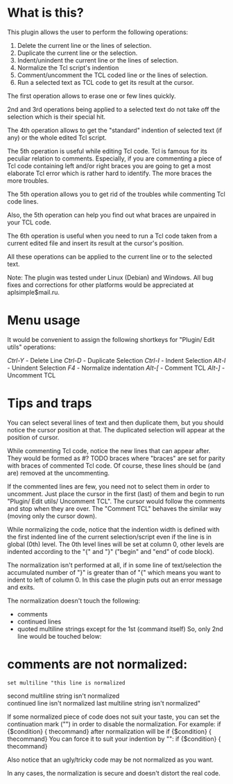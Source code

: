 
# What is this?


This plugin allows the user to perform the following operations:

  1) Delete the current line or the lines of selection.
  2) Duplicate the current line or the selection.
  3) Indent/unindent the current line or the lines of selection.
  4) Normalize the Tcl script's indention
  5) Comment/uncomment the TCL coded line or the lines of selection.
  6) Run a selected text as TCL code to get its result at the cursor.

The first operation allows to erase one or few lines quickly.

2nd and 3rd operations being applied to a selected text do not take off the selection which is their special hit.

The 4th operation allows to get the "standard" indention of selected text (if any) or the whole edited Tcl script.

The 5th operation is useful while editing Tcl code. Tcl is famous for its peculiar relation to comments. Especially, if you are commenting a piece of Tcl code containing left and/or right braces you are going to get a most elaborate Tcl error which is rather hard to identify. The more braces the more troubles.

The 5th operation allows you to get rid of the troubles while commenting Tcl code lines.

Also, the 5th operation can help you find out what braces are unpaired in your TCL code.

The 6th operation is useful when you need to run a Tcl code taken from a current edited file and insert its result at the cursor's position.

All these operations can be applied to the current line or to the selected text.

Note:
The plugin was tested under Linux (Debian) and Windows. All bug fixes and corrections for other platforms would be appreciated at aplsimple$mail.ru.


# Menu usage


It would be convenient to assign the following shortkeys for "Plugin/ Edit utils" operations:

  *Ctrl-Y* - Delete Line
  *Ctrl-D* - Duplicate Selection
  *Ctrl-I* - Indent Selection
  *Alt-I*  - Unindent Selection
  *F4*     - Normalize indentation
  *Alt-[*  - Comment TCL
  *Alt-]*  - Uncomment TCL


# Tips and traps


You can select several lines of text and then duplicate them, but you should notice the cursor position at that. The duplicated selection will appear at the position of cursor.

While commenting Tcl code, notice the new lines that can appear after. They would be formed as
  #? TODO braces
  where "braces" are set for parity with braces of commented Tcl code.
Of course, these lines should be (and are) removed at the uncommenting.

If the commented lines are few, you need not to select them in order to uncomment. Just place the cursor in the first (last) of them and begin to run "Plugin/ Edit utils/ Uncomment TCL". The cursor would follow the comments and stop when they are over. The "Comment TCL" behaves the similar way (moving only the cursor down).

While normalizing the code, notice that the indention width is defined with the first indented line of the current selection/script even if the line is in global (0th) level. The 0th level lines will be set at column 0, other levels are indented according to the "{" and "}" ("begin" and "end" of code block).

The normalization isn't performed at all, if in some line of text/selection the accumulated number of "}" is greater than of "{" which means you want to indent to left of column 0. In this case the plugin puts out an error message and exits.

The normalization doesn't touch the following:
 - comments
 - continued lines
 - quoted multiline strings except for the 1st (command itself)
So, only 2nd line would be touched below:
 # comments are not normalized:
    set multiline "this line is normalized
  second multiline string    isn't normalized \
  continued line             isn't normalized
  last multiline string      isn't normalized"

If some normalized piece of code does not suit your taste, you can set the continuation mark ("\") in order to disable the normalization. For example:
  if {$condition} {
     thecommand}
after normalization will be
  if {$condition} {
  thecommand}
You can force it to suit your indention by "\":
  if {$condition} { \
     thecommand}

Also notice that an ugly/tricky code may be not normalized as you want.

In any cases, the normalization is secure and doesn't distort the real code.

